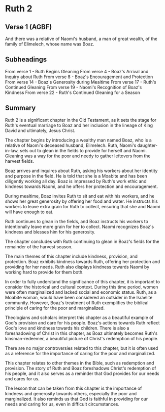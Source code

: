 # Ruth 2

## Verse 1 (AGBF)

And there was a relative of Naomi's husband, a man of great wealth, of the family of Elimelech, whose name was Boaz.

## Subheadings

From verse 1 - Ruth Begins Gleaning
From verse 4 - Boaz's Arrival and Inquiry about Ruth
From verse 8 - Boaz's Encouragement and Protection
From verse 14 - Boaz's Generosity during Mealtime
From verse 17 - Ruth's Continued Gleaning
From verse 19 - Naomi's Recognition of Boaz's Kindness
From verse 22 - Ruth's Continued Gleaning for a Season

## Summary

Ruth 2 is a significant chapter in the Old Testament, as it sets the stage for Ruth's eventual marriage to Boaz and her inclusion in the lineage of King David and ultimately, Jesus Christ. 

The chapter begins by introducing a wealthy man named Boaz, who is a relative of Naomi's deceased husband, Elimelech. Ruth, Naomi's daughter-in-law, sets out to glean in the fields to provide for herself and Naomi. Gleaning was a way for the poor and needy to gather leftovers from the harvest fields. 

Boaz arrives and inquires about Ruth, asking his workers about her identity and purpose in the field. He is told that she is a Moabite and has been diligently working all day. Boaz is impressed by Ruth's work ethic and kindness towards Naomi, and he offers her protection and encouragement. 

During mealtime, Boaz invites Ruth to sit and eat with his workers, and he shows her great generosity by offering her food and water. He instructs his workers to leave extra grain for Ruth to collect, ensuring that she and Naomi will have enough to eat. 

Ruth continues to glean in the fields, and Boaz instructs his workers to intentionally leave more grain for her to collect. Naomi recognizes Boaz's kindness and blesses him for his generosity. 

The chapter concludes with Ruth continuing to glean in Boaz's fields for the remainder of the harvest season. 

The main themes of this chapter include kindness, provision, and protection. Boaz exhibits kindness towards Ruth, offering her protection and providing for her needs. Ruth also displays kindness towards Naomi by working hard to provide for them both. 

In order to fully understand the significance of this chapter, it is important to consider the historical and cultural context. During this time period, women were often marginalized and lacked social and economic status. Ruth, as a Moabite woman, would have been considered an outsider in the Israelite community. However, Boaz's treatment of Ruth exemplifies the biblical principle of caring for the poor and marginalized. 

Theologians and scholars interpret this chapter as a beautiful example of God's provision and care for his people. Boaz's actions towards Ruth reflect God's love and kindness towards his children. There is also a foreshadowing of Christ in this chapter, as Boaz ultimately becomes Ruth's kinsman-redeemer, a beautiful picture of Christ's redemption of his people. 

There are no major controversies related to this chapter, but it is often used as a reference for the importance of caring for the poor and marginalized. 

This chapter relates to other themes in the Bible, such as redemption and provision. The story of Ruth and Boaz foreshadows Christ's redemption of his people, and it also serves as a reminder that God provides for our needs and cares for us. 

The lesson that can be taken from this chapter is the importance of kindness and generosity towards others, especially the poor and marginalized. It also reminds us that God is faithful in providing for our needs and caring for us, even in difficult circumstances.